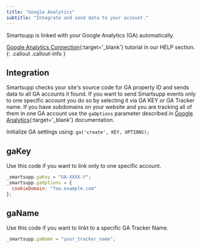 ```yaml
---
title: "Google Analytics"
subtitle: "Integrate and send data to your account."
---
```


Smartsupp is linked with your Google Analytics (GA) automatically.

[Google Analytics Connection](https://www.smartsupp.com/help/google-analytics/){:target='\_blank'} tutorial in our HELP section.
{: .callout .callout-info }

## Integration

Smartsupp checks your site's source code for GA property ID and sends data to all GA accounts it found. If you want to send Smartsupp events only to one specific account you do so by selecting it via GA KEY or GA Tracker name. If you have subdomains on your website and you are tracking all of them in one GA account use the `gaOptions` parameter described in [Google Analytics](https://developers.google.com/analytics/devguides/collection/analyticsjs/#customizeTracker){:target='\_blank'} documentation.

Initialize GA settings using: `ga('create', KEY, OPTIONS);`

## gaKey

Use this code if you want to link only to one specific account.

```js
_smartsupp.gaKey = "UA-XXXX-Y";
_smartsupp.gaOptions = {
  cookieDomain: "foo.example.com"
};
```

## gaName

Use this code if you want to linkt to a specific GA Tracker Name.

```js
_smartsupp.gaName = "your_tracker_name";
```